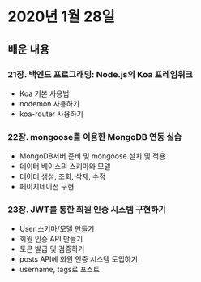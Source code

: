 # 2020년 1월 28일

## 배운 내용

### 21장. 백엔드 프로그래밍: Node.js의 Koa 프레임워크
- Koa 기본 사용법
- nodemon 사용하기
- koa-router 사용하기

### 22장. mongoose를 이용한 MongoDB 연동 실습
- MongoDB서버 준비 및 mongoose 설치 및 적용
- 데이터 베이스의 스키마와 모델
- 데이터 생성, 조회, 삭제, 수정
- 페이지네이션 구현

### 23장. JWT를 통한 회원 인증 시스템 구현하기
- User 스키마/모델 만들기
- 회원 인증 API 만들기
- 토큰 발급 및 검증하기
- posts API에 회원 인증 시스템 도입하기
- username, tags로 포스트 
